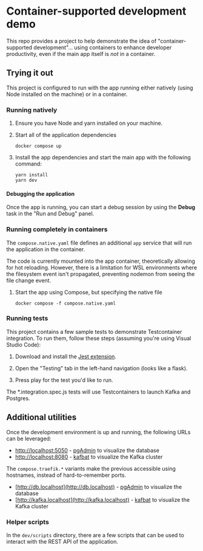 # Container-supported development demo

This repo provides a project to help demonstrate the idea of "container-supported development"... using containers to enhance developer productivity, even if the main app itself is _not_ in a container.

## Trying it out

This project is configured to run with the app running either natively (using Node installed on the machine) or in a container.

### Running natively

1. Ensure you have Node and yarn installed on your machine.

2. Start all of the application dependencies

    ```console
    docker compose up
    ```

3. Install the app dependencies and start the main app with the following command:

    ```console
    yarn install
    yarn dev
    ```

#### Debugging the application

Once the app is running, you can start a debug session by using the **Debug** task in the "Run and Debug" panel. 


### Running completely in containers

The `compose.native.yaml` file defines an additional `app` service that will run the application in the container. 

The code is currently mounted into the app container, theoretically allowing for hot reloading. However, there is a limitation for WSL environments where the filesystem event isn't propagated, preventing nodemon from seeing the file change event.

1. Start the app using Compose, but specifying the native file

    ```console
    docker compose -f compose.native.yaml
    ```


### Running tests

This project contains a few sample tests to demonstrate Testcontainer integration. To run them, follow these steps (assuming you're using Visual Studio Code):

1. Download and install the [Jest extension](https://marketplace.visualstudio.com/items?itemName=Orta.vscode-jest#user-interface).

2. Open the "Testing" tab in the left-hand navigation (looks like a flask).

3. Press play for the test you'd like to run.

The *.integration.spec.js tests will use Testcontainers to launch Kafka and Postgres.


## Additional utilities

Once the development environment is up and running, the following URLs can be leveraged:

- [http://localhost:5050](http://localhost:5050) - [pgAdmin](https://www.pgadmin.org/) to visualize the database
- [http://localhost:8080](http://localhost:8080) - [kafbat](https://github.com/kafbat/kafka-ui) to visualize the Kafka cluster

The `compose.traefik.*` variants make the previous accessible using hostnames, instead of hard-to-remember ports.

- [http://db.localhost](http://db.localhost) - [pgAdmin](https://www.pgadmin.org/) to visualize the database
- [http://kafka.localhost](http://kafka.localhost) - [kafbat](https://github.com/kafbat/kafka-ui) to visualize the Kafka cluster

### Helper scripts

In the `dev/scripts` directory, there are a few scripts that can be used to interact with the REST API of the application.
